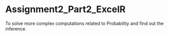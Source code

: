 # Assignment2_Part2_ExcelR
To solve more complex computations related to Probabiltiy and find out the inference. 
